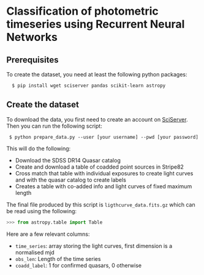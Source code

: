 # Classification of photometric timeseries using Recurrent Neural Networks

## Prerequisites

To create the dataset, you need at least the following python packages:
```sh
  $ pip install wget sciserver pandas scikit-learn astropy
```

## Create the dataset

To download the data, you first need to create an account on [SciServer](http://www.sciserver.org/). Then you can run the following script:
```
 $ python prepare_data.py --user [your username] --pwd [your password]
```

This will do the following:
  - Download the SDSS DR14 Quasar catalog
  - Create and download a table of coadded point sources in Stripe82
  - Cross match that table with individual exposures to create light curves and
  with the quasar catalog to create labels
  - Creates a table with co-added info and light curves of fixed maximum length

The final file produced by this script is `ligthcurve_data.fits.gz` which can be
read using the following:
```python
>>> from astropy.table import Table
```
Here are a few relevant columns:
 - `time_series`: array storing the light curves, first dimension is a normalised
 mjd
 - `obs_len`: Length of the time series
 - `coadd_label`: 1 for confirmed quasars, 0 otherwise
